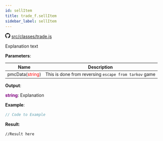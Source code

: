 ```yaml
---
id: sellItem
title: trade_f.sellItem
sidebar_label: sellItem
---
```

![](/img/github.png) [src/classes/trade.js](https://github.com/TrustedSourceLeaks/LeakedServer/blob/master/src/classes/trade.js#L18)

Explanation text

**Parameters**:

Name  |   Description 
----------- |   -----------
pmcData(<font color="red">string</font>)  |   This is done from reversing `escape from tarkov` game


**Output**:

**<font color="purple">string</font>**: Explanation


**Example**:
```js
// Code to Example
```

**Result**:
```
//Result here
```